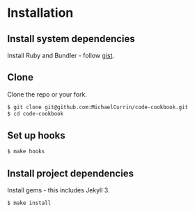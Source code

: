 # Installation


## Install system dependencies

Install Ruby and Bundler - follow [gist](https://gist.github.com/MichaelCurrin/3af38fca4e2903cdedfb8402c18b2936).


## Clone

Clone the repo or your fork.

```sh
$ git clone git@github.com:MichaelCurrin/code-cookbook.git
$ cd code-cookbook
```

## Set up hooks

```sh
$ make hooks
```


## Install project dependencies

Install gems - this includes Jekyll 3.

```sh
$ make install
```
